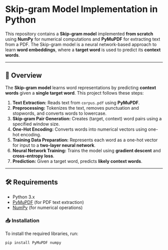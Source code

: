 # Skip-gram Model Implementation in Python

This repository contains a **Skip-gram model** implemented **from scratch** using **NumPy** for numerical computations and **PyMuPDF** for extracting text from a PDF. The Skip-gram model is a neural network-based approach to learn **word embeddings**, where a **target word** is used to predict its **context words**.

---

## 📌 Overview

The **Skip-gram model** learns word representations by predicting **context words** given a **single target word**. This project follows these steps:

1. **Text Extraction:** Reads text from `corpus.pdf` using **PyMuPDF**.
2. **Preprocessing:** Tokenizes the text, removes punctuation and stopwords, and converts words to lowercase.
3. **Skip-gram Pair Generation:** Creates (target, context) word pairs using a specified window size.
4. **One-Hot Encoding:** Converts words into numerical vectors using one-hot encoding.
5. **Training Data Preparation:** Represents each word as a one-hot vector for input to a **two-layer neural network**.
6. **Neural Network Training:** Trains the model using **gradient descent** and **cross-entropy loss**.
7. **Prediction:** Given a target word, predicts **likely context words**.

---

## 🛠️ Requirements

- Python 3.x
- [PyMuPDF](https://pypi.org/project/PyMuPDF/) (for PDF text extraction)
- [NumPy](https://numpy.org/) (for numerical operations)

### 📥 Installation

To install the required libraries, run:

```bash
pip install PyMuPDF numpy
